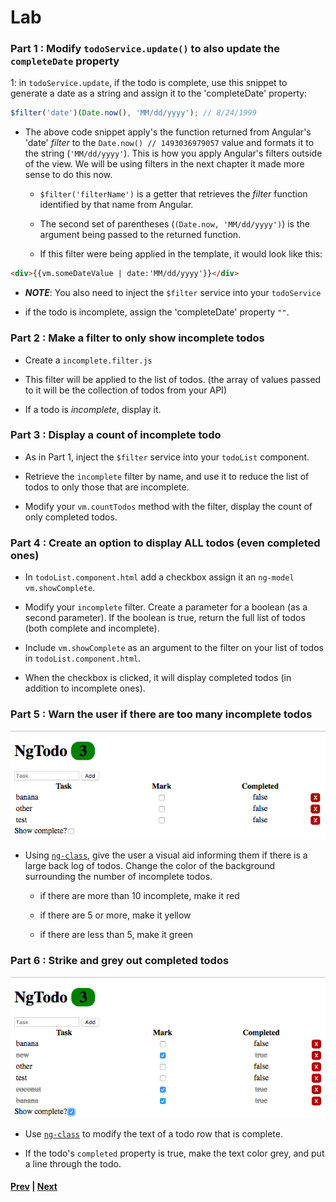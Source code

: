 # Lab
### Part 1 : Modify `todoService.update()` to also update the `completeDate` property

1: in `todoService.update`, if the todo is complete, use this snippet to generate a date as a string and assign it to the 'completeDate' property:

```js
$filter('date')(Date.now(), 'MM/dd/yyyy'); // 8/24/1999
```

  * The above code snippet apply's the function returned from Angular's 'date' *filter* to the `Date.now() // 1493036979057` value and formats it to the string (`'MM/dd/yyyy'`). This is how you apply Angular's filters outside of the view. We will be using filters in the next chapter it made more sense to do this now.

    * `$filter('filterName')` is a getter that retrieves the *filter* function identified by that name from Angular.

    * The second set of parentheses (`(Date.now, 'MM/dd/yyyy')`) is the argument being passed to the returned function.

    * If this filter were being applied in the template, it would look like this:

```html
<div>{{vm.someDateValue | date:'MM/dd/yyyy'}}</div>
```

  * ***NOTE***: You also need to inject the `$filter` service into your `todoService`

* if the todo is incomplete, assign the 'completeDate' property `""`.

### Part 2 : Make a filter to only show incomplete todos

* Create a `incomplete.filter.js`

* This filter will be applied to the list of todos. (the array of values passed to it will be the collection of todos from your API)

* If a todo is *incomplete*, display it.

### Part 3 : Display a count of incomplete todo

* As in Part 1, inject the `$filter` service into your `todoList` component.

* Retrieve the `incomplete` filter by name, and use it to reduce the list of todos to only those that are incomplete.

* Modify your `vm.countTodos` method with the filter, display the count of only completed todos.

### Part 4 : Create an option to display ALL todos (even completed ones)

* In `todoList.component.html` add a checkbox assign it an `ng-model` `vm.showComplete`.

* Modify your `incomplete` filter. Create a parameter for a boolean (as a second parameter). If the boolean is true, return the full list of todos (both complete and incomplete).

* Include `vm.showComplete` as an argument to the filter on your list of todos in `todoList.component.html`.

* When the checkbox is clicked, it will display completed todos (in addition to incomplete ones).

### Part 5 : Warn the user if there are too many incomplete todos

![img](../imgs/ch7-lab-part-6.png)

* Using [`ng-class`][class], give the user a visual aid informing them if there is a large back log of todos. Change the color of the background surrounding the number of incomplete todos.

  * if there are more than 10 incomplete, make it red

  * if there are 5 or more, make it yellow

  * if there are less than 5, make it green



### Part 6 : Strike and grey out completed todos

![img](../imgs/ch7-lab-part-5.png)

* Use [`ng-class`][class] to modify the text of a todo row that is complete.

* If the todo's `completed` property is true, make the text color grey, and put a line through the todo.



#### [Prev](ng-class.md) | [Next](../ch8-routing/README.md)

[class]:https://docs.angularjs.org/api/ng/directive/ngClass

